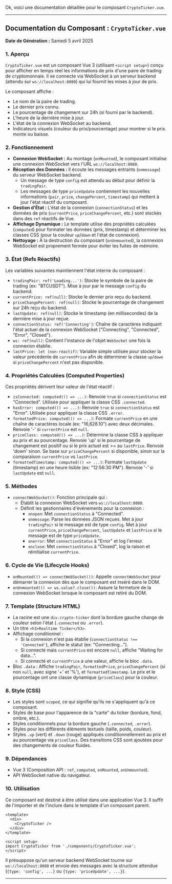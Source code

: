Ok, voici une documentation détaillée pour le composant `CryptoTicker.vue`.

---

## Documentation du Composant : `CryptoTicker.vue`

**Date de Génération :** Samedi 5 avril 2025

### 1. Aperçu

`CryptoTicker.vue` est un composant Vue 3 (utilisant `<script setup>`) conçu pour afficher en temps réel les informations de prix d'une paire de trading de cryptomonnaie. Il se connecte via WebSocket à un serveur backend (attendu sur `ws://localhost:8080`) qui lui fournit les mises à jour de prix.

Le composant affiche :

* Le nom de la paire de trading.
* Le dernier prix connu.
* Le pourcentage de changement sur 24h (si fourni par le backend).
* L'heure de la dernière mise à jour.
* L'état de la connexion WebSocket au backend.
* Indicateurs visuels (couleur du prix/pourcentage) pour montrer si le prix monte ou baisse.

### 2. Fonctionnement

* **Connexion WebSocket :** Au montage (`onMounted`), le composant initialise une connexion WebSocket vers l'URL `ws://localhost:8080`.
* **Réception des Données :** Il écoute les messages entrants (`onmessage`) du serveur WebSocket backend.
    * Un message de type `config` est attendu au début pour définir la `tradingPair`.
    * Les messages de type `priceUpdate` contiennent les nouvelles informations (`pair`, `price`, `changePercent`, `timestamp`) qui mettent à jour l'état réactif du composant.
* **Gestion d'État :** L'état de la connexion (`connectionStatus`) et les données de prix (`currentPrice`, `priceChangePercent`, etc.) sont stockés dans des `ref` réactifs de Vue.
* **Affichage Dynamique :** Le template utilise des propriétés calculées (`computed`) pour formater les données (prix, timestamp) et déterminer les classes CSS (pour la couleur `up`/`down` et l'état de connexion).
* **Nettoyage :** À la destruction du composant (`onUnmounted`), la connexion WebSocket est proprement fermée pour éviter les fuites de mémoire.

### 3. État (Refs Réactifs)

Les variables suivantes maintiennent l'état interne du composant :

* `tradingPair: ref('Loading...')`: Stocke le symbole de la paire de trading (ex: "BTCUSDT"). Mise à jour par le message `config` du backend.
* `currentPrice: ref(null)`: Stocke le dernier prix reçu du backend.
* `priceChangePercent: ref(null)`: Stocke le pourcentage de changement sur 24h reçu du backend.
* `lastUpdate: ref(null)`: Stocke le timestamp (en millisecondes) de la dernière mise à jour reçue.
* `connectionStatus: ref('Connecting')`: Chaîne de caractères indiquant l'état actuel de la connexion WebSocket ("Connecting", "Connected", "Error", "Closed").
* `ws: ref(null)`: Contient l'instance de l'objet `WebSocket` une fois la connexion établie.
* `lastPrice: let (non-réactif)`: Variable simple utilisée pour stocker la valeur précédente de `currentPrice` afin de déterminer la classe `up`/`down` si `priceChangePercent` n'est pas disponible.

### 4. Propriétés Calculées (Computed Properties)

Ces propriétés dérivent leur valeur de l'état réactif :

* `isConnected: computed(() => ...)`: Renvoie `true` si `connectionStatus` est "Connected". Utilisée pour appliquer la classe CSS `.connected`.
* `hasError: computed(() => ...)`: Renvoie `true` si `connectionStatus` est "Error". Utilisée pour appliquer la classe CSS `.error`.
* `formattedPrice: computed(() => ...)`: Formate `currentPrice` en une chaîne de caractères locale (ex: "16,628.10") avec deux décimales. Renvoie '-' si `currentPrice` est `null`.
* `priceClass: computed(() => ...)`: Détermine la classe CSS à appliquer au prix et au pourcentage. Renvoie 'up' si le pourcentage de changement est positif ou si le prix actuel est >= au `lastPrice`. Renvoie 'down' sinon. Se base sur `priceChangePercent` si disponible, sinon sur la comparaison `currentPrice` vs `lastPrice`.
* `formattedTimestamp: computed(() => ...)`: Formate `lastUpdate` (timestamp) en une heure lisible (ex: "12:56:30 PM"). Renvoie '-' si `lastUpdate` est `null`.

### 5. Méthodes

* `connectWebSocket()`: Fonction principale qui :
    * Établit la connexion WebSocket vers `ws://localhost:8080`.
    * Définit les gestionnaires d'événements pour la connexion :
        * `onopen`: Met `connectionStatus` à "Connected".
        * `onmessage`: Parse les données JSON reçues. Met à jour `tradingPair` si le message est de type `config`. Met à jour `currentPrice`, `priceChangePercent`, `lastUpdate` et `lastPrice` si le message est de type `priceUpdate`.
        * `onerror`: Met `connectionStatus` à "Error" et log l'erreur.
        * `onclose`: Met `connectionStatus` à "Closed", log la raison et réinitialise `currentPrice`.

### 6. Cycle de Vie (Lifecycle Hooks)

* `onMounted(() => connectWebSocket())`: Appelle `connectWebSocket` pour démarrer la connexion dès que le composant est inséré dans le DOM.
* `onUnmounted(() => ws.value?.close())`: Assure la fermeture de la connexion WebSocket lorsque le composant est retiré du DOM.

### 7. Template (Structure HTML)

* La racine est une `div.crypto-ticker` dont la bordure gauche change de couleur selon l'état (`.connected` ou `.error`).
* Un titre `<h3>Realtime Ticker</h3>`.
* Affichage conditionnel :
    * Si la connexion n'est pas établie (`connectionStatus !== 'Connected'`), affiche le statut (ex: "Connecting...").
    * Si connecté mais `currentPrice` est encore `null`, affiche "Waiting for data...".
    * Si connecté et `currentPrice` a une valeur, affiche le bloc `.data`.
* Bloc `.data` : Affiche `tradingPair`, `formattedPrice`, `priceChangePercent` (si non `null`, avec signe '+' et '%'), et `formattedTimestamp`. Le prix et le pourcentage ont une classe dynamique (`priceClass`) pour la couleur.

### 8. Style (CSS)

* Les styles sont `scoped`, ce qui signifie qu'ils ne s'appliquent qu'à ce composant.
* Styles de base pour l'apparence de la "carte" du ticker (bordure, fond, ombre, etc.).
* Styles conditionnels pour la bordure gauche (`.connected`, `.error`).
* Styles pour les différents éléments textuels (taille, poids, couleur).
* Styles `.up` (vert) et `.down` (rouge) appliqués conditionnellement au prix et au pourcentage via `priceClass`. Des transitions CSS sont ajoutées pour des changements de couleur fluides.

### 9. Dépendances

* Vue 3 (Composition API : `ref`, `computed`, `onMounted`, `onUnmounted`).
* API WebSocket native du navigateur.

### 10. Utilisation

Ce composant est destiné à être utilisé dans une application Vue 3. Il suffit de l'importer et de l'inclure dans le template d'un composant parent.

```vue
<template>
  <div>
    <CryptoTicker />
  </div>
</template>

<script setup>
import CryptoTicker from './components/CryptoTicker.vue';
</script>
```

Il présuppose qu'un serveur backend WebSocket tourne sur `ws://localhost:8080` et envoie des messages avec la structure attendue (`{type: 'config', ...}` ou `{type: 'priceUpdate', ...}`).

---
